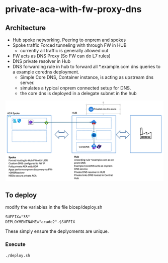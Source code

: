 # private-aca-with-fw-proxy-dns
##  Architecture 
* Hub spoke networking. Peering to onprem and spokes 
* Spoke traffic Forced tunneling with through FW in HUB
  * currently all traffic is generally allowed out
* FW acts as DNS Proxy (So FW can do L7 rules)
* DNS private resolver in Hub
* DNS forwarding rule in hub to forward all *.example.com dns queries to a example coredns deployment. 
  * Simple Core DNS, Container instance,  is acting as upstream dns server. 
  * simulates a typical onprem connected setup for DNS.
  * the core dns is deployed in a delegate subnet in the hub


![ddfdd](/assets%20/hubspoke.png)

## To deploy 
modify the variables in the file bicep/deploy.sh 
```
SUFFIX="35"
DEPLOYMENTNAME="acade2"-$SUFFIX
```
These simply ensure the deplyoments are unique. 
### Execute 
```
./deploy.sh 
```
